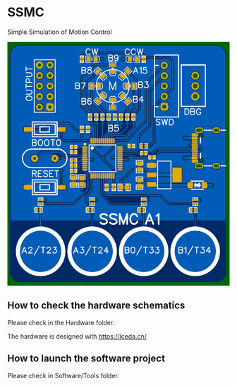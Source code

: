 # SSMC

Simple Simulation of Motion Control

![Alt HW_A1](Description/SSMC_A1.PNG "Hardware A0")

## How to check the hardware schematics

Please check in the Hardware folder.

The hardware is designed with https://lceda.cn/

## How to launch the software project

Please check in Software/Tools folder.
